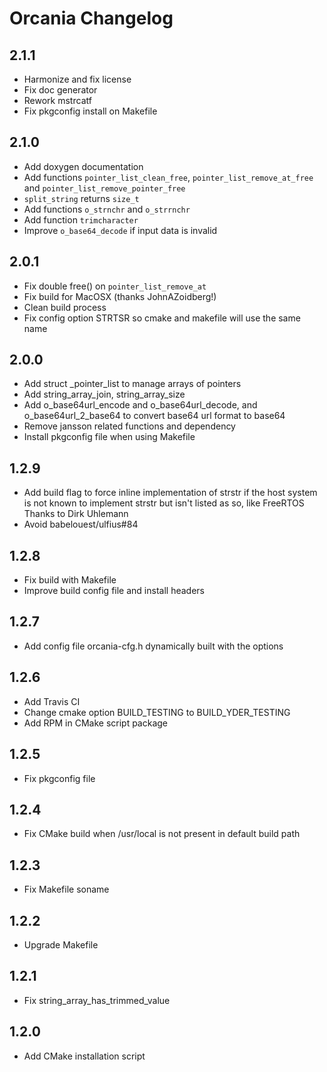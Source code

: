 # Orcania Changelog

## 2.1.1

- Harmonize and fix license
- Fix doc generator
- Rework mstrcatf
- Fix pkgconfig install on Makefile

## 2.1.0

- Add doxygen documentation
- Add functions `pointer_list_clean_free`, `pointer_list_remove_at_free` and `pointer_list_remove_pointer_free`
- `split_string` returns `size_t`
- Add functions `o_strnchr` and `o_strrnchr`
- Add function `trimcharacter`
- Improve `o_base64_decode` if input data is invalid

## 2.0.1

- Fix double free() on `pointer_list_remove_at`
- Fix build for MacOSX (thanks JohnAZoidberg!)
- Clean build process
- Fix config option STRTSR so cmake and makefile will use the same name

## 2.0.0

- Add struct _pointer_list to manage arrays of pointers
- Add string_array_join, string_array_size
- Add o_base64url_encode and o_base64url_decode, and o_base64url_2_base64 to convert base64 url format to base64
- Remove jansson related functions and dependency
- Install pkgconfig file when using Makefile

## 1.2.9

- Add build flag to force inline implementation of strstr if the host system is
  not known to implement strstr but isn't listed as so, like FreeRTOS
  Thanks to Dirk Uhlemann
- Avoid babelouest/ulfius#84

## 1.2.8

- Fix build with Makefile
- Improve build config file and install headers 

## 1.2.7

- Add config file orcania-cfg.h dynamically built with the options

## 1.2.6

- Add Travis CI
- Change cmake option BUILD_TESTING to BUILD_YDER_TESTING
- Add RPM in CMake script package

## 1.2.5

- Fix pkgconfig file

## 1.2.4

- Fix CMake build when /usr/local is not present in default build path

## 1.2.3

- Fix Makefile soname

## 1.2.2

- Upgrade Makefile

## 1.2.1

- Fix string_array_has_trimmed_value

## 1.2.0

- Add CMake installation script
